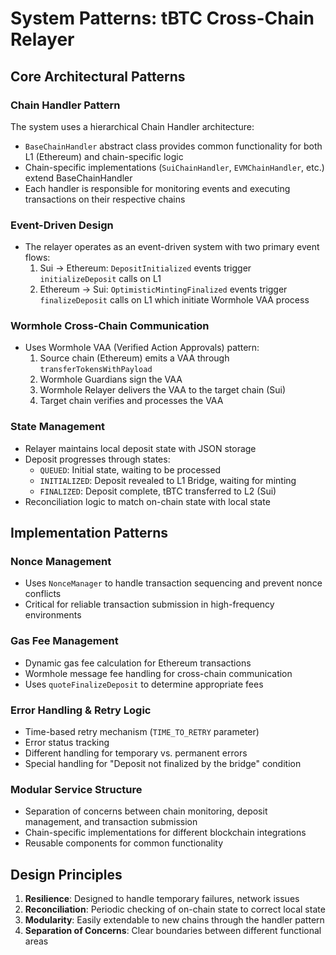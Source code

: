 # System Patterns: tBTC Cross-Chain Relayer

## Core Architectural Patterns

### Chain Handler Pattern
The system uses a hierarchical Chain Handler architecture:
- `BaseChainHandler` abstract class provides common functionality for both L1 (Ethereum) and chain-specific logic
- Chain-specific implementations (`SuiChainHandler`, `EVMChainHandler`, etc.) extend BaseChainHandler
- Each handler is responsible for monitoring events and executing transactions on their respective chains

### Event-Driven Design
- The relayer operates as an event-driven system with two primary event flows:
  1. Sui -> Ethereum: `DepositInitialized` events trigger `initializeDeposit` calls on L1
  2. Ethereum -> Sui: `OptimisticMintingFinalized` events trigger `finalizeDeposit` calls on L1 which initiate Wormhole VAA process

### Wormhole Cross-Chain Communication
- Uses Wormhole VAA (Verified Action Approvals) pattern:
  1. Source chain (Ethereum) emits a VAA through `transferTokensWithPayload`
  2. Wormhole Guardians sign the VAA
  3. Wormhole Relayer delivers the VAA to the target chain (Sui)
  4. Target chain verifies and processes the VAA

### State Management
- Relayer maintains local deposit state with JSON storage
- Deposit progresses through states:
  - `QUEUED`: Initial state, waiting to be processed
  - `INITIALIZED`: Deposit revealed to L1 Bridge, waiting for minting
  - `FINALIZED`: Deposit complete, tBTC transferred to L2 (Sui)
- Reconciliation logic to match on-chain state with local state

## Implementation Patterns

### Nonce Management
- Uses `NonceManager` to handle transaction sequencing and prevent nonce conflicts
- Critical for reliable transaction submission in high-frequency environments

### Gas Fee Management
- Dynamic gas fee calculation for Ethereum transactions
- Wormhole message fee handling for cross-chain communication
- Uses `quoteFinalizeDeposit` to determine appropriate fees

### Error Handling & Retry Logic
- Time-based retry mechanism (`TIME_TO_RETRY` parameter) 
- Error status tracking 
- Different handling for temporary vs. permanent errors
- Special handling for "Deposit not finalized by the bridge" condition

### Modular Service Structure
- Separation of concerns between chain monitoring, deposit management, and transaction submission
- Chain-specific implementations for different blockchain integrations
- Reusable components for common functionality

## Design Principles

1. **Resilience**: Designed to handle temporary failures, network issues
2. **Reconciliation**: Periodic checking of on-chain state to correct local state
3. **Modularity**: Easily extendable to new chains through the handler pattern
4. **Separation of Concerns**: Clear boundaries between different functional areas 